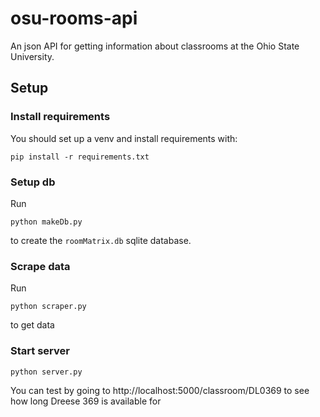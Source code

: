 # osu-rooms-api
An json API for getting information about classrooms at the Ohio State University. 

## Setup
### Install requirements
You should set up a venv and install requirements with:
```
pip install -r requirements.txt
```
### Setup db
Run
```
python makeDb.py
```
to create the `roomMatrix.db` sqlite database.
### Scrape data
Run
```
python scraper.py
```
to get data
### Start server
```
python server.py
```
You can test by going to http://localhost:5000/classroom/DL0369 to see how long Dreese 369 is available for
